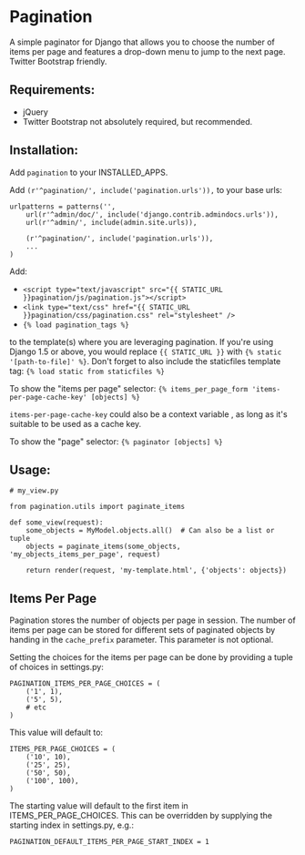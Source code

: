 Pagination
================================================================================

A simple paginator for Django that allows you to choose the number of items
per page and features a drop-down menu to jump to the next page.
Twitter Bootstrap friendly.


Requirements:
--------------------------------------------------------------------------------
- jQuery
- Twitter Bootstrap not absolutely required, but recommended.


Installation:
--------------------------------------------------------------------------------

Add `pagination` to your INSTALLED_APPS.

Add `(r'^pagination/', include('pagination.urls')),` to your base urls:

    urlpatterns = patterns('',
        url(r'^admin/doc/', include('django.contrib.admindocs.urls')),
        url(r'^admin/', include(admin.site.urls)),

        (r'^pagination/', include('pagination.urls')),
        ...
    )

Add:
- `<script type="text/javascript" src="{{ STATIC_URL }}pagination/js/pagination.js"></script>`
- `<link type="text/css" href="{{ STATIC_URL }}pagination/css/pagination.css" rel="stylesheet" />`
- `{% load pagination_tags %}`

to the template(s) where you are leveraging pagination. If you're using Django 1.5 or above, you would replace `{{ STATIC_URL }}` with `{% static '[path-to-file]' %}`. Don't forget to also include the staticfiles template tag: `{% load static from staticfiles %}`

To show the "items per page" selector:
`{% items_per_page_form 'items-per-page-cache-key' [objects] %}`

`items-per-page-cache-key` could also be a context variable , as long as it's
suitable to be used as a cache key.


To show the "page" selector:
`{% paginator [objects] %}`


Usage:
--------------------------------------------------------------------------------
    # my_view.py

    from pagination.utils import paginate_items

    def some_view(request):
        some_objects = MyModel.objects.all()  # Can also be a list or tuple
        objects = paginate_items(some_objects, 'my_objects_items_per_page', request)

        return render(request, 'my-template.html', {'objects': objects})


Items Per Page
--------------------------------------------------------------------------------
Pagination stores the number of objects per page in session. The number of items
per page can be stored for different sets of paginated objects by handing in the
`cache_prefix` parameter. This parameter is not optional.

Setting the choices for the items per page can be done by providing a tuple of
choices in settings.py:

    PAGINATION_ITEMS_PER_PAGE_CHOICES = (
        ('1', 1),
        ('5', 5),
        # etc
    )

This value will default to:

    ITEMS_PER_PAGE_CHOICES = (
        ('10', 10),
        ('25', 25),
        ('50', 50),
        ('100', 100),
    )

The starting value will default to the first item in ITEMS_PER_PAGE_CHOICES.
This can be overridden by supplying the starting index in settings.py, e.g.:

    PAGINATION_DEFAULT_ITEMS_PER_PAGE_START_INDEX = 1
